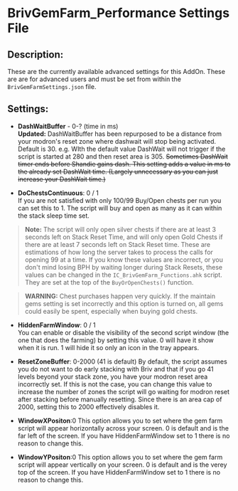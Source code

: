 # BrivGemFarm_Performance Settings File
## Description:
These are the currently available advanced settings for this AddOn. These are are for advanced users and must be set from within the ``BrivGemFarmSettings.json`` file.

## Settings: 
  
* **DashWaitBuffer** - 0-? (time in ms)  
**Updated:** DashWaitBuffer has been repurposed to be a distance from your modron's reset zone where dashwait will stop being activated. Default is 30.
e.g. WIth the default value DashWait will not trigger if the script is started at 280 and then reset area is 305.
~~Sometimes DashWait timer ends before Shandie gains dash. This setting adds a value in ms to the already set DashWait time. (Largely unnecessary as you can just increase your DashWait time.)~~

* **DoChestsContinuous**: 0 / 1  
If you are not satisfied with only 100/99 Buy/Open chests per run you can set this to 1. The script will buy and open as many as it can within the stack sleep time set. 

> **Note:** The script will only open silver chests if there are at least 3 seconds left on Stack Reset Time, and will only open Gold Chests if there are at least 7 seconds left on Stack Reset time. These are estimations of how long the server takes to process the calls for opening 99 at a time. If you know these values are incorrect, or you don't mind losing BPH by waiting longer during Stack Resets, these values can be changed in the ``IC_BrivGemFarm_Functions.ahk`` script. They are set at the top of the ``BuyOrOpenChests()`` function.  

> **WARNING:** Chest purchases happen very quickly. If the maintain gems setting is set incorrectly and this option is turned on, all gems could easily be spent, especially when buying gold chests.

* **HiddenFarmWindow**: 0 / 1  
You can enable or disable the visibility of the second script window (the one that does the farming) by setting this value. 0 will have it show when it is run. 1 will hide it so only an icon in the tray appears.

* **ResetZoneBuffer**: 0-2000 (41 is default)
By default, the script assumes you do not want to do early stacking with Briv and that if you go 41 levels beyond your stack zone, you have your modron reset area incorrectly set. If this is not the case, you can change this value to increase the number of zones the script will go waiting for modron reset after stacking before manually resetting. Since there is an area cap of 2000, setting this to 2000 effectively disables it.

* **WindowXPositon**:0
This option allows you to set where the gem farm script will appear horizontally across your screen. 0 is default and is the far left of the screen. If you have HiddenFarmWindow set to 1 there is no reason to change this.

* **WindowYPositon**:0
This option allows you to set where the gem farm script will appear vertically on your screen. 0 is default and is the verey top of the screen. If you have HiddenFarmWindow set to 1 there is no reason to change this.
